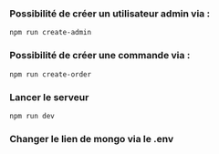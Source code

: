 ### Possibilité de créer un utilisateur admin via :
```
npm run create-admin
```

### Possibilité de créer une commande via :
```
npm run create-order
```
### Lancer le serveur
```
npm run dev
```
### Changer le lien de mongo via le .env
